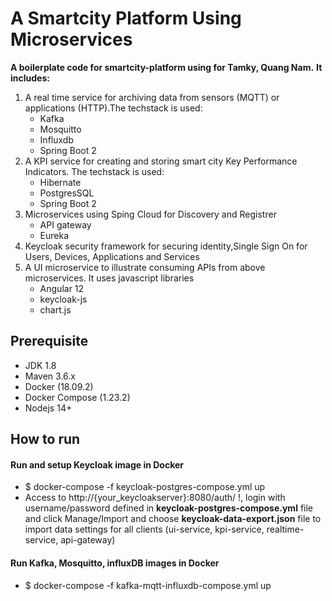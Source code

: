 # A Smartcity Platform Using Microservices
__A boilerplate code  for smartcity-platform using for Tamky, Quang Nam.__ **It includes:**
 1. A real time service for archiving data from sensors (MQTT) or applications (HTTP).The techstack is used:
    * Kafka
    * Mosquitto
    * Influxdb
    * Spring Boot 2
 1. A KPI service for creating and storing smart city Key Performance Indicators. The techstack is used:
    * Hibernate
    * PostgresSQL
    * Spring Boot 2
 1. Microservices using Sping Cloud for Discovery and Registrer
    * API gateway
    * Eureka
 1. Keycloak security framework for securing identity,Single Sign On for Users, Devices, Applications and Services  
 1. A UI microservice to illustrate consuming APIs from above microservices. It uses javascript libraries
    * Angular 12
    * keycloak-js
    * chart.js   
 
## Prerequisite
- JDK 1.8 
- Maven 3.6.x
- Docker (18.09.2)
- Docker Compose (1.23.2)
- Nodejs 14+
## How to run
#### Run and setup Keycloak image in Docker
- $ docker-compose -f keycloak-postgres-compose.yml up
- Access to http://{your_keycloakserver}:8080/auth/ !, login with username/password defined in __keycloak-postgres-compose.yml__ file and click Manage/Import and choose __keycloak-data-export.json__ file to import data settings for all clients (ui-service, kpi-service, realtime-service, api-gateway)
#### Run Kafka, Mosquitto, influxDB images in Docker
- $ docker-compose -f kafka-mqtt-influxdb-compose.yml up


